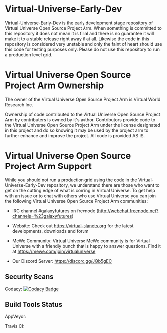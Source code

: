 # Virtual-Universe-Early-Dev
Virtual-Universe-Early-Dev is the early development stage repository of Virtual Universe Open Source Project Arm.  When something is committed to this repository it does not mean it is final and there is no guarantee it will make it to a stable release right away if at all.  Likewise the code in this repository is considered very unstable and only the faint of heart should use this code for testing purposes only.  Please do not use this repository to run a production level grid.  

# Virtual Universe Open Source Project Arm Ownership
The owner of the Virtual Universe Open Source Project Arm is Virtual World Research Inc.

Ownership of code contributed to the Virtual Universe Open Source Project Arm by contributers is owned by it's author.  Contributors provide code to the Virtual Universe Open Source Project Arm under the license designated in this project and do so knowing it may be used by the project arm to further enhance and improve the project.  All code is provided AS IS.

# Virtual Universe Open Source Project Arm Support
While you should not run a production grid using the code in the Virtual-Universe-Early-Dev repository, we understand there are those who want to get on the cutting edge of what is coming in Virtual Universe.  To get help with an issue or to chat with others who use Virtual Universe you can join the following Virtual Universe Open Source Project Arm communities:

* IRC channel #galaxyfutures on freenode (http://webchat.freenode.net?channels=%23galaxyfutures)

* Website: Check out https://virtual-planets.org for the latest developments, downloads and forum

* MeWe Community: Virtual Universe MeWe community is for Virtual Universe with a friendly bunch that is happy to answer questions. Find it at https://mewe.com/join/virtualuniverse

* Our Discord Server: https://discord.gg/JQb5gEC

## Security Scans

Codacy: [![Codacy Badge](https://api.codacy.com/project/badge/Grade/d42e0f1576464dc6bf0cb37c29a52abc)](https://www.codacy.com/app/Virtual-World-Research-Inc/Virtual-Universe-Early-Dev?utm_source=github.com&amp;utm_medium=referral&amp;utm_content=Virtual-Universe/Virtual-Universe-Early-Dev&amp;utm_campaign=Badge_Grade)

## Build Tools Status

AppVeyor:

Travis CI:
